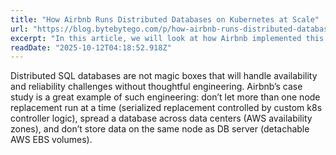 ```yaml
---
title: "How Airbnb Runs Distributed Databases on Kubernetes at Scale"
url: "https://blog.bytebytego.com/p/how-airbnb-runs-distributed-databases?utm_campaign=post&utm_medium=web"
excerpt: "In this article, we will look at how Airbnb implemented this design and the challenges they faced."
readDate: "2025-10-12T04:18:52.918Z"
---
```


Distributed SQL databases are not magic boxes that will handle availability and reliability challenges without thoughtful engineering. Airbnb’s case study is a great example of such engineering: don’t let more than one node replacement run at a time (serialized replacement controlled by custom k8s controller logic), spread a database across data centers (AWS availability zones), and don’t store data on the same node as DB server (detachable AWS EBS volumes).
